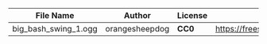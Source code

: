 | File Name        | Author   | License   | Link                            |
|------------------|----------|-----------|---------------------------------|
| big_bash_swing_1.ogg | orangesheepdog | **CC0** | https://freesound.org/people/orangesheepdog/sounds/367182/ |

